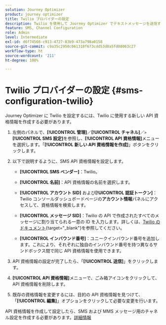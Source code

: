 ```yaml
---
solution: Journey Optimizer
product: journey optimizer
title: Twilio プロバイダーの設定
description: Twilio を使用して Journey Optimizer でテキストメッセージを送信するように環境を設定する方法を説明します
feature: SMS, Channel Configuration
role: Admin
level: Intermediate
exl-id: d6f74566-c913-4727-83b9-473a798a0158
source-git-commit: c9a35c2950c061318f673cdd53d0a5fd08063c27
workflow-type: ht
source-wordcount: '211'
ht-degree: 100%

---
```


# Twilio プロバイダーの設定 {#sms-configuration-twilio}

Journey Optimizer に Twilio を設定するには、Twilio に使用する新しい API 資格情報を作成する必要があります。

1. 左側のパネルで、**[!UICONTROL 管理]**／**[!UICONTROL チャネル]**／`>`**[!UICONTROL SMS 設定]**&#x200B;を参照し、**[!UICONTROL API 資格情報]**&#x200B;メニューを選択します。「**[!UICONTROL 新しい API 資格情報を作成]**」ボタンをクリックします。

1. 以下で説明するように、SMS API 資格情報を設定します。

   * **[!UICONTROL SMS ベンダー]**：Twilio。

   * **[!UICONTROL 名前]**：API 資格情報の名前を選択します。

   * **[!UICONTROL アカウント SID]** および&#x200B;**[!UICONTROL 認証トークン]**：Twilio コンソールダッシュボードページの&#x200B;**アカウント情報**&#x200B;パネルにアクセスして、資格情報を検索します。

   * **[!UICONTROL メッセージ SID]**：Twilio の API で作成されたすべてのメッセージに割り当てられる一意の ID を入力します。詳しくは、[Twilio のドキュメント](https://support.twilio.com/hc/en-us/articles/223134387-What-is-a-Message-SID-){target="_blank"}を参照してください。

   * **[!UICONTROL インバウンド番号]**：ユニークインバウンド番号を追加します。これにより、それぞれに独自のインバウンド番号を持つ異なるサンドボックス間で同じ API 資格情報を使用できます。

1. API 資格情報の設定が完了したら、「**[!UICONTROL 送信]**」をクリックします。

1. **[!UICONTROL API 資格情報]**&#x200B;メニューで、ごみ箱アイコンをクリックして、API 資格情報を削除します。

1. 既存の資格情報を変更するには、目的の API 資格情報を見つけて、「**[!UICONTROL 編集]**」オプションをクリックして必要な変更を行います。

API 資格情報を作成して設定したら、SMS および MMS メッセージ用のチャネル設定を作成する必要があります。[詳細情報](sms-configuration-surface.md)
